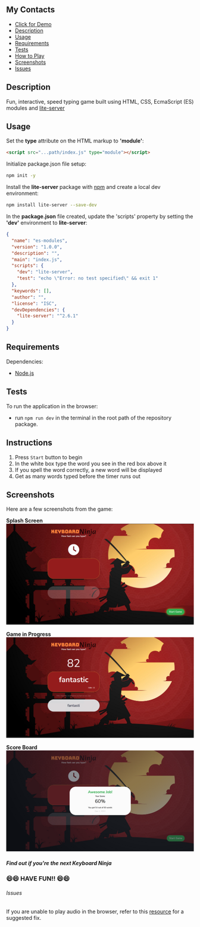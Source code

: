 ## My Contacts
 
- [Click for Demo](https://moorebarrett-jodiann.github.io/keyboard-ninja/)
- [Description](#description)
- [Usage](#usage)
- [Requirements](#requirements)
- [Tests](#tests)
- [How to Play](#instructions)
- [Screenshots](#screenshots)
- [Issues](#issues)

## Description

Fun, interactive, speed typing game built using HTML, CSS, EcmaScript (ES) modules and [lite-server](https://www.npmjs.com/package/light-server)

## Usage

Set the **type** attribute on the HTML markup to **'module'**:

```html
<script src="...path/index.js" type="module"></script>
```

Initialize package.json file setup:

```sh
npm init -y
```

Install the **lite-server** package with [npm](https://www.npmjs.org/) and create a local dev environment:

```sh
npm install lite-server --save-dev
```

In the **package.json** file created, update the 'scripts' property by setting the **'dev'** environment to **lite-server**:

```json
{
  "name": "es-modules",
  "version": "1.0.0",
  "description": "",
  "main": "index.js",
  "scripts": {
    "dev": "lite-server",
    "test": "echo \"Error: no test specified\" && exit 1"
  },
  "keywords": [],
  "author": "",
  "license": "ISC",
  "devDependencies": {
    "lite-server": "^2.6.1"
  }
}
```

## Requirements

Dependencies:
- [Node.js](https://nodejs.org/)

## Tests

To run the application in the browser:

- run `npm run dev` in the terminal in the root path of the repository package.

## Instructions

1. Press ```Start``` button to begin
2. In the white box type the word you see in the red box above it
3. If you spell the word correctly, a new word will be displayed
4. Get as many words typed before the timer runs out

## Screenshots

Here are a few screenshots from the game:

**Splash Screen**
![Splash Screen](./src/images/game-screenshots/splash-screen.png?raw=true "Game Splash Screen")

**Game in Progress**
![Game](./src/images/game-screenshots/game-in-progress-with-timer-countdown.png?raw=true "Game in Progress")

**Score Board**
![Game](./src/images/game-screenshots/scoreboard.png?raw=true "Scoreboard")

##### Find out if you're the next Keyboard Ninja ####
### 😄😄 HAVE FUN!! 😄😄 ###


###### Issues
If you are unable to play audio in the browser, refer to this  [resource](https://www.alphr.com/fixes-sound-not-working-chrome/) for a suggested fix.